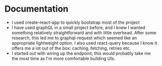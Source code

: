 # Documentation

- I used create-react-app to quickly bootstrap most of the project
- I have used graphQL in a small project before, and I knew I wanted something relatively straightforward and with little overhead. After some research, this led me to graphql-request which seemed like an appropriate lightweight option. I also used react-query because I know it offers me a lot out of the box: caching, fetching, retries etc.
- I started out with wiring up the endpoint; this would probably take me the most time as I'm more comfortable building UIs.